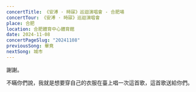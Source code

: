 ```yaml
---
concertTitle: 《安溥 · 時寐》巡迴演唱會 - 合肥場
concertTour: 《安溥 · 時寐》巡迴演唱會
place: 合肥
location: 合肥體育中心體育館
date: 2024-11-08
concertPageSlug: "20241108"
previousSong: 畢竟
nextSong: 城市
---
```

謝謝。

不瞞你們說，我就是想要穿自己的衣服在臺上唱一次這首歌，這首歌送給你們。